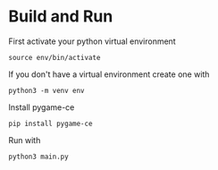 # Build and Run
First activate your python virtual environment
```
source env/bin/activate
```
If you don't have a virtual environment create one with
```
python3 -m venv env
```
Install pygame-ce
```
pip install pygame-ce
```
Run with
```
python3 main.py
```